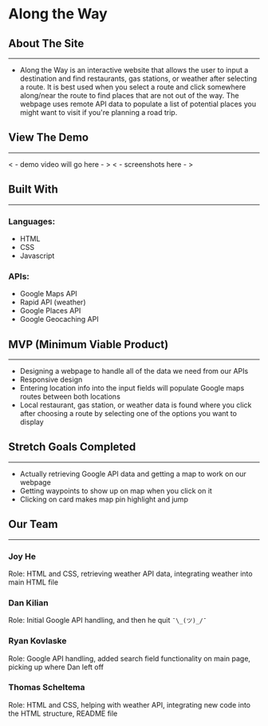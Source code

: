 # Along the Way
## About The Site
***
* Along the Way is an interactive website that allows the user to input a destination and find restaurants, gas stations, or weather after selecting a route. It is best used when you select a route and click somewhere along/near the route to find places that are not out of the way. The webpage uses remote API data to populate a list of potential places you might want to visit if you're planning a road trip.
## View The Demo
***
< - demo video will go here - >
< - screenshots here - >
## Built With
***
### Languages:
* HTML
* CSS
* Javascript
### APIs:
* Google Maps API
* Rapid API (weather)
* Google Places API 
* Google Geocaching API 
## MVP (Minimum Viable Product)
***
* Designing a webpage to handle all of the data we need from our APIs
* Responsive design
* Entering location info into the input fields will populate Google maps routes between both locations
* Local restaurant, gas station, or weather data is found where you click after choosing a route by selecting one of the options you want to display
## Stretch Goals Completed
***
* Actually retrieving Google API data and getting a map to work on our webpage
* Getting waypoints to show up on map when you click on it
* Clicking on card makes map pin highlight and jump
## Our Team
***
### Joy He
Role: HTML and CSS, retrieving weather API data, integrating weather into main HTML file
### Dan Kilian
Role: Initial Google API handling, and then he quit `¯\_(ツ)_/¯`
### Ryan Kovlaske
Role: Google API handling, added search field functionality on main page, picking up where Dan left off
### Thomas Scheltema
Role: HTML and CSS, helping with weather API, integrating new code into the HTML structure, README file